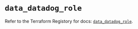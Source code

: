 # `data_datadog_role`

Refer to the Terraform Registory for docs: [`data_datadog_role`](https://registry.terraform.io/providers/datadog/datadog/3.28.0/docs/data-sources/role).
